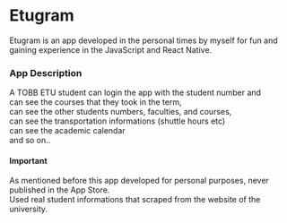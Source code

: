 # Etugram

Etugram is an app developed in the personal times by myself for fun and gaining experience in the JavaScript and React Native.

<h3> App Description </h3>

A TOBB ETU student can login the app with the student number and </br>
can see the courses that they took in the term, </br>
can see the other students numbers, faculties, and courses, </br>
can see the transportation informations (shuttle hours etc) </br>
can see the academic calendar </br>
and so on.. </br>

<h4>Important </h4>

As mentioned before this app developed for personal purposes, never published in the App Store. </br>
Used real student informations that scraped from the website of the university.
